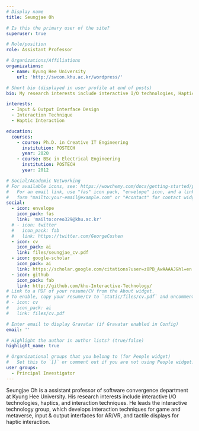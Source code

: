 ```yaml
---
# Display name
title: Seungjae Oh

# Is this the primary user of the site?
superuser: true

# Role/position
role: Assistant Professor

# Organizations/Affiliations
organizations:
  - name: Kyung Hee University
    url: 'http://swcon.khu.ac.kr/wordpress/'

# Short bio (displayed in user profile at end of posts)
bio: My research interests include interactive I/O technologies, Haptics, and game interaction techniques.

interests:
  - Input & Output Interface Design
  - Interaction Technique
  - Haptic Interaction

education:
  courses:
    - course: Ph.D. in Creative IT Engineering
      institution: POSTECH
      year: 2020
    - course: BSc in Electrical Engineering
      institution: POSTECH
      year: 2012

# Social/Academic Networking
# For available icons, see: https://wowchemy.com/docs/getting-started/page-builder/#icons
#   For an email link, use "fas" icon pack, "envelope" icon, and a link in the
#   form "mailto:your-email@example.com" or "#contact" for contact widget.
social:
  - icon: envelope
    icon_pack: fas
    link: 'mailto:oreo329@khu.ac.kr'
  # - icon: twitter
  #   icon_pack: fab
  #   link: https://twitter.com/GeorgeCushen
  - icon: cv
    icon_pack: ai
    link: files/seungjae_cv.pdf
  - icon: google-scholar
    icon_pack: ai
    link: https://scholar.google.com/citations?user=z8PB_AwAAAAJ&hl=en
  - icon: github
    icon_pack: fab
    link: http://github.com/khu-Interactive-Technology/
# Link to a PDF of your resume/CV from the About widget.
# To enable, copy your resume/CV to `static/files/cv.pdf` and uncomment the lines below.
# - icon: cv
#   icon_pack: ai
#   link: files/cv.pdf

# Enter email to display Gravatar (if Gravatar enabled in Config)
email: ''

# Highlight the author in author lists? (true/false)
highlight_name: true

# Organizational groups that you belong to (for People widget)
#   Set this to `[]` or comment out if you are not using People widget.
user_groups:
  - Principal Investigator
---
```


Seungjae Oh is a assistant professor of software convergence department at Kyung Hee University. His research interests include interactive I/O technologies, haptics, and interaction techniques. He leads the interactive technology group, which develops interaction techniques for game and metaverse, input & output interfaces for AR/VR, and tactile displays for haptic interaction.
